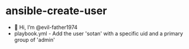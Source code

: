 # ansible-create-user
- 👋 Hi, I’m @evil-father1974
- playbook.yml - Add the user 'sotan' with a specific uid and a primary group of 'admin'
